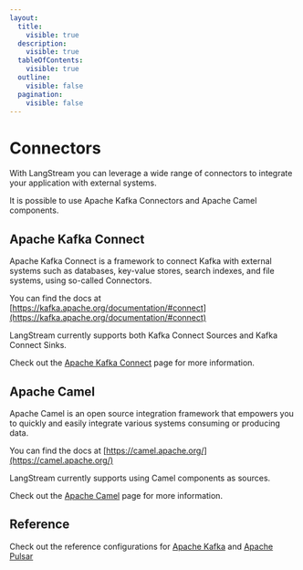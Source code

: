 ```yaml
---
layout:
  title:
    visible: true
  description:
    visible: true
  tableOfContents:
    visible: true
  outline:
    visible: false
  pagination:
    visible: false
---
```


# Connectors

With LangStream you can leverage a wide range of connectors to integrate your application with external systems.

It is possible to use Apache Kafka Connectors and Apache Camel components.


## Apache Kafka Connect

Apache Kafka Connect is a framework to connect Kafka with external systems such as databases, key-value stores, search indexes, and file systems, using so-called Connectors.

You can find the docs at [https://kafka.apache.org/documentation/#connect](https://kafka.apache.org/documentation/#connect)

LangStream currently supports both Kafka Connect Sources and Kafka Connect Sinks.


Check out the [Apache Kafka Connect](./kafka-connect.md) page for more information.


## Apache Camel

Apache Camel is an open source integration framework that empowers you to quickly and easily integrate various systems consuming or producing data.

You can find the docs at [https://camel.apache.org/](https://camel.apache.org/)

LangStream currently supports using Camel components as sources.

Check out the [Apache Camel](./camel.md) page for more information.

## Reference

Check out the reference configurations for [Apache Kafka](./kafka.md) and [Apache Pulsar](./pulsar.md)
